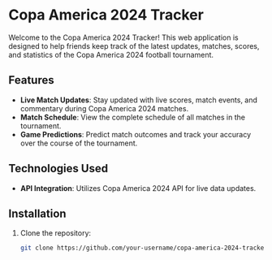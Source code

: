 # Copa America 2024 Tracker

Welcome to the Copa America 2024 Tracker! This web application is designed to help friends keep track of the latest updates, matches, scores, and statistics of the Copa America 2024 football tournament.

## Features

- **Live Match Updates**: Stay updated with live scores, match events, and commentary during Copa America 2024 matches.
- **Match Schedule**: View the complete schedule of all matches in the tournament.
- **Game Predictions**: Predict match outcomes and track your accuracy over the course of the tournament.

## Technologies Used

- **API Integration**: Utilizes Copa America 2024 API for live data updates.

## Installation

1. Clone the repository:

   ```bash
   git clone https://github.com/your-username/copa-america-2024-tracker.git
   ```
